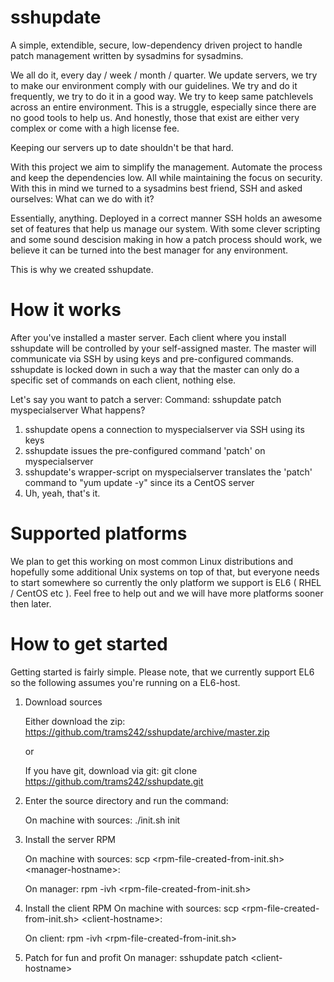 sshupdate
=========

A simple, extendible, secure, low-dependency driven project to handle patch management written by sysadmins for sysadmins.

We all do it, every day / week / month / quarter. We update servers, we try to make our environment comply with our guidelines. We try and do it frequently, we try to do it in a good way. We try to keep same patchlevels across an entire environment. This is a struggle, especially since there are no good tools to help us. And honestly, those that exist are either very complex or come with a high license fee. 

Keeping our servers up to date shouldn't be that hard.

With this project we aim to simplify the management. Automate the process and keep the dependencies low. All while maintaining the focus on security. With this in mind we turned to a sysadmins best friend, SSH and asked ourselves: What can we do with it?

Essentially, anything. Deployed in a correct manner SSH holds an awesome set of features that help us manage our system. With some clever scripting and some sound descision making in how a patch process should work, we believe it can be turned into the best manager for any environment. 

This is why we created sshupdate.

How it works
============

After you've installed a master server. Each client where you install sshupdate will be controlled by your self-assigned master. The master will communicate via SSH by using keys and pre-configured commands. sshupdate is locked down in such a way that the master can only do a specific set of commands on each client, nothing else.

Let's say you want to patch a server:
 Command: sshupdate patch myspecialserver
 What happens?
  1. sshupdate opens a connection to myspecialserver via SSH using its keys 
  2. sshupdate issues the pre-configured command 'patch' on myspecialserver
  3. sshupdate's wrapper-script on myspecialserver translates the 'patch' command to "yum update -y" since its a CentOS server
  4. Uh, yeah, that's it.

Supported platforms
===================

We plan to get this working on most common Linux distributions and hopefully some additional Unix systems on top of that, but everyone needs to start somewhere so currently the only platform we support is EL6 ( RHEL / CentOS etc ). Feel free to help out and we will have more platforms sooner then later.

How to get started
==================

Getting started is fairly simple. Please note, that we currently support EL6 so the following assumes you're running on a EL6-host.

1. Download sources

   Either download the zip: https://github.com/trams242/sshupdate/archive/master.zip 
    
     or
   
   If you have git, download via git: git clone https://github.com/trams242/sshupdate.git 

2. Enter the source directory and run the command:

   On machine with sources: ./init.sh init

3. Install the server RPM

   On machine with sources: scp &lt;rpm-file-created-from-init.sh> &lt;manager-hostname>:
   
   On manager: rpm -ivh &lt;rpm-file-created-from-init.sh>

4. Install the client RPM
   On machine with sources: scp &lt;rpm-file-created-from-init.sh> &lt;client-hostname>:
   
   On client: rpm -ivh &lt;rpm-file-created-from-init.sh>

5. Patch for fun and profit
   On manager: sshupdate patch &lt;client-hostname>
